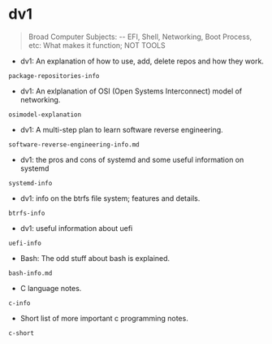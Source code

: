# dv1

> Broad Computer Subjects: -- EFI, Shell, Networking, Boot Process, etc: What makes it function; NOT TOOLS

- dv1: An explanation of how to use, add, delete repos and how they work.

`package-repositories-info`

- dv1: An exlplanation of OSI (Open Systems Interconnect) model of networking.

`osimodel-explanation`

- dv1: A multi-step plan to learn software reverse engineering.

`software-reverse-engineering-info.md`

- dv1: the pros and cons of systemd and some useful information on systemd

`systemd-info`

- dv1: info on the btrfs file system; features and details.

`btrfs-info`

- dv1: useful information about uefi

`uefi-info`

- Bash: The odd stuff about bash is explained.

`bash-info.md`

- C language notes.
   
`c-info`

- Short list of more important c programming notes.

`c-short`

